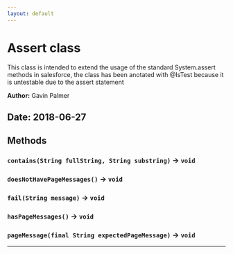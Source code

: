 ```yaml
---
layout: default
---
```

# Assert class

This class is intended to extend the usage of the standard System.assert methods in salesforce, the class has been anotated with @IsTest because it is untestable due to the assert statement


**Author:** Gavin Palmer

**Date:** 2018-06-27
---
## Methods
### `contains(String fullString, String substring)` → `void`
### `doesNotHavePageMessages()` → `void`
### `fail(String message)` → `void`
### `hasPageMessages()` → `void`
### `pageMessage(final String expectedPageMessage)` → `void`
---

